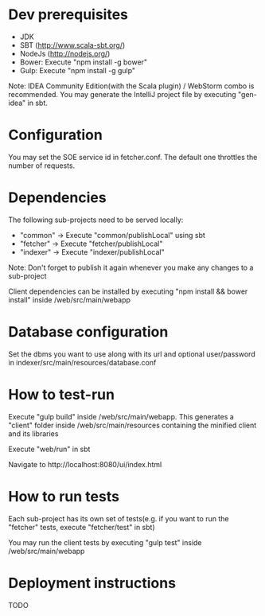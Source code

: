 # Dev prerequisites

  * JDK
  * SBT (http://www.scala-sbt.org/)
  * NodeJs (http://nodejs.org/)
  * Bower: Execute "npm install -g bower"
  * Gulp: Execute "npm install -g gulp"

Note: IDEA Community Edition(with the Scala plugin) / WebStorm combo is recommended. You may generate the IntelliJ project file by executing "gen-idea" in sbt.

# Configuration

You may set the SOE service id in fetcher.conf. The default one throttles the number of requests.

# Dependencies

The following sub-projects need to be served locally:

   * "common" -> Execute "common/publishLocal" using sbt
   * "fetcher" -> Execute "fetcher/publishLocal"
   * "indexer" -> Execute "indexer/publishLocal"

Note: Don't forget to publish it again whenever you make any changes to a sub-project

Client dependencies can be installed by executing "npm install && bower install" inside /web/src/main/webapp 

# Database configuration

Set the dbms you want to use along with its url and optional user/password in indexer/src/main/resources/database.conf

# How to test-run

Execute "gulp build" inside /web/src/main/webapp. This generates a "client" folder inside /web/src/main/resources containing the minified client and its libraries

Execute "web/run" in sbt

Navigate to http://localhost:8080/ui/index.html

# How to run tests

Each sub-project has its own set of tests(e.g. if you want to run the "fetcher" tests, execute "fetcher/test" in sbt)

You may run the client tests by executing "gulp test" inside /web/src/main/webapp

# Deployment instructions

TODO